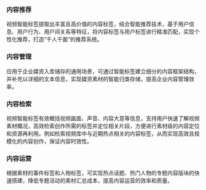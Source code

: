 ### 内容推荐
视频智能标签提取出丰富且高价值的内容标签，结合智能推荐技术，基于用户信息、用户行为、用户间关系等特征，将内容标签与用户标签进行精准匹配，实现个性化推荐，打造“千人千面”的推荐系统。

### 内容管理
应用于企业媒资入库储存的通用场景，可通过智能标签建立细分的内容框架结构，并补充以详细的文本信息，实现媒资素材的智能归类存储，提高企业内容管理效率。

### 内容检索
视频智能标签有效概括视频画面、声音、内容大意等信息，支持用户快速了解视频素材概况，高效检索创作所需的标签并定位相关片段，方便进行素材级的内容定位和资源再利用。例如检索视频库中与近期热点相关的内容标签，从而实现高效且规模化的内容创作，保证内容时效性。

### 内容运营
根据素材的事件标签和人物标签，可实现热点话题、热门人物的专题内容版块的快速搭建，降低专题活动的素材汇总成本，提高内容运营的效率和质量。
